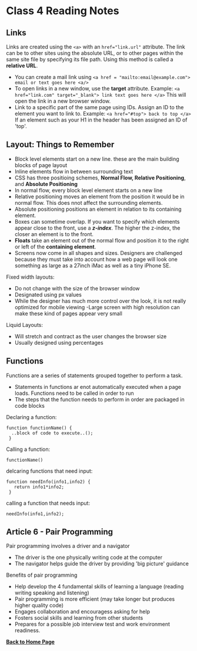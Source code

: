 # Class 4 Reading Notes

## Links 

Links are created using the `<a>` with an `href="link.url"` attribute. The link can be to other sites using the absolute URL, or to other pages within the same site file by specifying its file path. Using this method is called a **relative URL**.

- You can create a mail link using `<a href = "mailto:email@example.com"> email or text goes here <a/>`
- To open links in a new window, use the **target** attribute. Example: ` <a href="link.com" target="_blank"> link text goes here </a> ` This will open the link in a new browser window. 
- Link to a specific part of the same page using IDs. Assign an ID to the element you want to link to. Example: `<a href="#top"> back to top </a> ` If an element such as your H1 in the header has been assigned an ID of 'top'.

## Layout: Things to Remember
- Block level elements start on a new line. these are the main building blocks of page layout
- Inline elements flow in between surrounding text
- CSS has three positioing schemes, **Normal Flow, Relative Positioning**, and **Absolute Positioning**
- In normal flow, every block level element starts on a new line
- Relative positioning moves an element from the position it would be in normal flow. This does nnot affect the surrounding elements. 
- Absolute positioning positions an element in relation to its containing element. 
- Boxes can sometime overlap. If you want to specify which elements appear close to the front, use a ***z-index***. The higher the z-index, the closer an element is to the front. 
- **Floats** take an element out of the normal flow and position it to the right or left of the **containing element**. 
- Screens now come in all shapes and sizes. Designers are challenged because they must take into account how a web page will look one something as large as a 27inch iMac as well as a tiny iPhone SE. 

Fixed width layouts:
- Do not change with the size of the browser window
- Designated using px values
- While the designer has much more control over the look, it is not really optimized for mobile viewing
-Large screen with high resolution can make these kind of pages appear very small

Liquid Layouts:
- Will stretch and contract as the user changes the browser size
- Usually designed using percentages

## Functions

Functions are a series of statements grouped together to perform a task.
- Statements in functions ar enot automatically executed when a page loads. Functions need to be called in order to run
- The steps that the function needs to perform in order are packaged in code blocks

Declaring a function:
````
function functionName() {
  ..block of code to execute..();
 }
 ````
 
 Calling a function:
 ````
 functionName()
 ````
 
 delcaring functions that need input:
 ````
 function needInfo(info1,info2) {
    return info1*info2;
  }
  ````
  
 calling a function that needs input:
 ````
 needInfo(info1,info2);
 ````

## Article 6 - Pair Programming

Pair programming involves a driver and a navigator
- The driver is the one physically writing code at the computer
- The navigator helps guide the driver by providing 'big picture' guidance

Benefits of pair programming
- Help develop the 4 fundamental skills of learning a language (reading writing speaking and listening)
- Pair programming is more efficient (may take longer but produces higher quality code)
- Engages collaboration and encouragess asking for help
- Fosters social skills and learning from other students
- Prepares for a possible job interview test and work environment readiness. 

**[Back to Home Page](README.md)**
